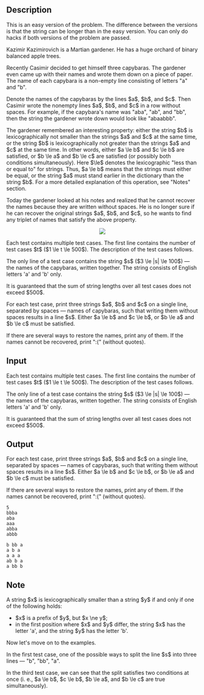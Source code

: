 ## Description

<div><p><span class="tex-font-style-bf">This is an easy version of the problem. The difference between the versions is that the string can be longer than in the easy version. You can only do hacks if both versions of the problem are passed.</span></p><p>Kazimir Kazimirovich is a Martian gardener. He has a huge orchard of binary balanced apple trees.</p><p>Recently Casimir decided to get himself three capybaras. The gardener even came up with their names and wrote them down on a piece of paper. The name of each capybara is a non-empty line consisting of letters "<span class="tex-font-style-tt">a</span>" and "<span class="tex-font-style-tt">b</span>".</p><p>Denote the names of the capybaras by the lines $a$, $b$, and $c$. Then Casimir wrote the nonempty lines $a$, $b$, and $c$ in a row without spaces. For example, if the capybara's name was "<span class="tex-font-style-tt">aba</span>", "<span class="tex-font-style-tt">ab</span>", and "<span class="tex-font-style-tt">bb</span>", then the string the gardener wrote down would look like "<span class="tex-font-style-tt">abaabbb</span>".</p><p>The gardener remembered an interesting property: either the string $b$ is lexicographically not smaller than the strings $a$ and $c$ at the same time, or the string $b$ is lexicographically not greater than the strings $a$ and $c$ at the same time. In other words, either $a \le b$ and $c \le b$ are satisfied, or $b \le a$ and $b \le c$ are satisfied (or possibly both conditions simultaneously). Here $\le$ denotes the lexicographic "less than or equal to" for strings. Thus, $a \le b$ means that the strings must either be equal, or the string $a$ must stand earlier in the dictionary than the string $b$. For a more detailed explanation of this operation, see "Notes" section.</p><p>Today the gardener looked at his notes and realized that he cannot recover the names because they are written without spaces. He is no longer sure if he can recover the original strings $a$, $b$, and $c$, so he wants to find any triplet of names that satisfy the above property.</p><center> <img class="tex-graphics" src="file://SuigBNSe.png" style="max-width: 100.0%;max-height: 100.0%;"> </center></div><div class="input-specification"><p>Each test contains multiple test cases. The first line contains the number of test cases $t$ ($1 \le t \le 500$). The description of the test cases follows.</p><p>The only line of a test case contains the string $s$ ($3 \le |s| \le 100$)&nbsp;— the names of the capybaras, written together. The string consists of English letters '<span class="tex-font-style-tt">a</span>' and '<span class="tex-font-style-tt">b</span>' only.</p><p>It is guaranteed that the sum of string lengths over all test cases does not exceed $500$.</p></div><div class="output-specification"><p>For each test case, print three strings $a$, $b$ and $c$ on a single line, separated by spaces&nbsp;— names of capybaras, such that writing them without spaces results in a line $s$. Either $a \le b$ and $c \le b$, or $b \le a$ and $b \le c$ must be satisfied.</p><p>If there are several ways to restore the names, print any of them. If the names cannot be recovered, print "<span class="tex-font-style-tt">:(</span>" (without quotes).</p></div>

## Input

<p>Each test contains multiple test cases. The first line contains the number of test cases $t$ ($1 \le t \le 500$). The description of the test cases follows.</p><p>The only line of a test case contains the string $s$ ($3 \le |s| \le 100$)&nbsp;— the names of the capybaras, written together. The string consists of English letters '<span class="tex-font-style-tt">a</span>' and '<span class="tex-font-style-tt">b</span>' only.</p><p>It is guaranteed that the sum of string lengths over all test cases does not exceed $500$.</p>

## Output

<p>For each test case, print three strings $a$, $b$ and $c$ on a single line, separated by spaces&nbsp;— names of capybaras, such that writing them without spaces results in a line $s$. Either $a \le b$ and $c \le b$, or $b \le a$ and $b \le c$ must be satisfied.</p><p>If there are several ways to restore the names, print any of them. If the names cannot be recovered, print "<span class="tex-font-style-tt">:(</span>" (without quotes).</p>





```input1|2,4,6
5
bbba
aba
aaa
abba
abbb
```




```output1
b bb a
a b a
a a a
ab b a
a bb b
```



## Note

<p>A string $x$ is lexicographically smaller than a string $y$ if and only if one of the following holds: </p><ul> <li> $x$ is a prefix of $y$, but $x \ne y$; </li><li> in the first position where $x$ and $y$ differ, the string $x$ has the letter '<span class="tex-font-style-tt">a</span>', and the string $y$ has the letter '<span class="tex-font-style-tt">b</span>'. </li></ul><p>Now let's move on to the examples.</p><p>In the first test case, one of the possible ways to split the line $s$ into three lines&nbsp;— "<span class="tex-font-style-tt">b</span>", "<span class="tex-font-style-tt">bb</span>", "<span class="tex-font-style-tt">a</span>".</p><p>In the third test case, we can see that the split satisfies two conditions at once (i.&nbsp;e., $a \le b$, $c \le b$, $b \le a$, and $b \le c$ are true simultaneously).</p>

